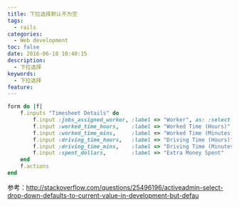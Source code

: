 ```yaml
---
title: 下拉选择默认不为空
tags:
  - rails
categories:
  - Web development
toc: false
date: 2016-06-18 10:40:15
description: 
  - 下拉选择
keywords:
  - 下拉选择
feature:
---
```


``` ruby
form do |f|
    f.inputs "Timesheet Details" do
        f.input :jobs_assigned_worker, :label => "Worker", as: :select, collection: Worker.all, include_blank: false
        f.input :worked_time_hours,    :label => "Worked Time (Hours)"
        f.input :worked_time_mins,     :label => "Worked Time (Minutes)"
        f.input :driving_time_hours,   :label => "Driving Time (Hours)"
        f.input :driving_time_mins,    :label => "Driving Time (Minutes)"
        f.input :spent_dollars,        :label => "Extra Money Spent"
    end
    f.actions
end
```

参考：http://stackoverflow.com/questions/25496196/activeadmin-select-drop-down-defaults-to-current-value-in-development-but-defau
